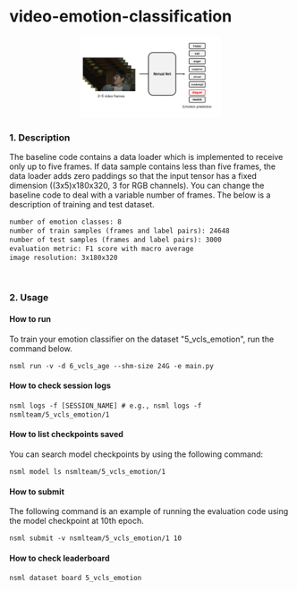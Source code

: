 # video-emotion-classification

<p align="center"><img width="50%" src="png/emotion_model.png" /></p>


### 1. Description
The baseline code contains a data loader which is implemented to receive only up to five frames. If data sample contains less than five frames, the data loader adds zero paddings so that the input tensor has a fixed dimension ((3x5)x180x320, 3 for RGB channels). You can change the baseline code to deal with a variable number of frames. The below is a description of training and test dataset.


```
number of emotion classes: 8
number of train samples (frames and label pairs): 24648
number of test samples (frames and label pairs): 3000
evaluation metric: F1 score with macro average
image resolution: 3x180x320
```

<br/>

### 2. Usage

#### How to run

To train your emotion classifier on the dataset "5_vcls_emotion", run the command below.

```
nsml run -v -d 6_vcls_age --shm-size 24G -e main.py
```

#### How to check session logs
```
nsml logs -f [SESSION_NAME] # e.g., nsml logs -f nsmlteam/5_vcls_emotion/1
```

#### How to list checkpoints saved
You can search model checkpoints by using the following command:
```
nsml model ls nsmlteam/5_vcls_emotion/1
```

#### How to submit
The following command is an example of running the evaluation code using the model checkpoint at 10th epoch.
```
nsml submit -v nsmlteam/5_vcls_emotion/1 10
```

#### How to check leaderboard
```
nsml dataset board 5_vcls_emotion
```
